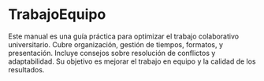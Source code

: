 # TrabajoEquipo
Este manual es una guía práctica para optimizar el trabajo colaborativo universitario. Cubre organización, gestión de tiempos, formatos, y presentación. Incluye consejos sobre resolución de conflictos y adaptabilidad. Su objetivo es mejorar el trabajo en equipo y la calidad de los resultados.
